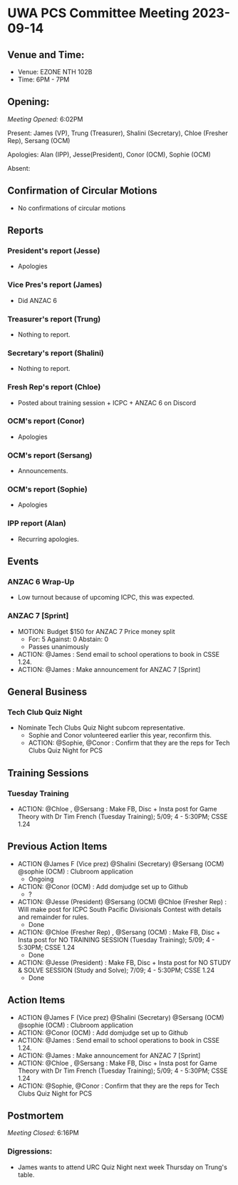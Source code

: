 # UWA PCS Committee Meeting 2023-09-14

## Venue and Time:
- Venue: EZONE NTH 102B
- Time: 6PM - 7PM

## Opening:

_Meeting Opened:_ 6:02PM

Present: James (VP), Trung (Treasurer), Shalini (Secretary), Chloe (Fresher Rep), Sersang (OCM)

Apologies: Alan (IPP), Jesse(President), Conor (OCM), Sophie (OCM)

Absent: 

## Confirmation of Circular Motions
- No confirmations of circular motions

## Reports

### President's report (Jesse)
- Apologies

### Vice Pres's report (James)
- Did ANZAC 6

### Treasurer's report (Trung)
- Nothing to report.

### Secretary's report (Shalini)
- Nothing to report.

### Fresh Rep's report (Chloe)
- Posted about training session + ICPC + ANZAC 6 on Discord

### OCM's report (Conor)
- Apologies

### OCM's report (Sersang)
- Announcements.

### OCM's report (Sophie)
- Apologies

### IPP report (Alan)
- Recurring apologies.

## Events
### ANZAC 6 Wrap-Up
- Low turnout because of upcoming ICPC, this was expected. 

### ANZAC 7 [Sprint]
- MOTION: Budget $150 for ANZAC 7 Price money split
    - For: 5 Against: 0 Abstain: 0
    - Passes unanimously
- ACTION: @James : Send email to school operations to book in CSSE 1.24.
- ACTION: @James : Make announcement for ANZAC 7 [Sprint]

## General Business
### Tech Club Quiz Night
- Nominate Tech Clubs Quiz Night subcom representative.
    - Sophie and Conor volunteered earlier this year, reconfirm this.
    - ACTION: @Sophie, @Conor : Confirm that they are the reps for Tech Clubs Quiz Night for PCS

## Training Sessions
### Tuesday Training
- ACTION: @Chloe , @Sersang  : Make FB, Disc + Insta post for Game Theory with Dr Tim French (Tuesday Training); 5/09; 4 - 5:30PM; CSSE 1.24


## Previous Action Items
* ACTION @James F (Vice prez) @Shalini (Secretary)  @Sersang (OCM)    @sophie (OCM)   : Clubroom application
    * Ongoing
* ACTION: @Conor (OCM) : Add domjudge set up to Github
    * ?
* ACTION: @Jesse (President)  @Sersang (OCM)  @Chloe (Fresher Rep)  : Will make post for ICPC South Pacific Divisionals Contest with details and remainder for rules.
    * Done
* ACTION: @Chloe (Fresher Rep) , @Sersang (OCM)  : Make FB, Disc + Insta post for NO TRAINING SESSION (Tuesday Training); 5/09; 4 - 5:30PM; CSSE 1.24
    * Done
* ACTION: @Jesse (President)  : Make FB, Disc + Insta post for NO STUDY & SOLVE SESSION (Study and Solve); 7/09; 4 - 5:30PM;  CSSE 1.24
    * Done

## Action Items
* ACTION @James F (Vice prez) @Shalini (Secretary)  @Sersang (OCM)    @sophie (OCM)   : Clubroom application
* ACTION: @Conor (OCM) : Add domjudge set up to Github
* ACTION: @James : Send email to school operations to book in CSSE 1.24.
* ACTION: @James : Make announcement for ANZAC 7 [Sprint]
* ACTION: @Chloe , @Sersang  : Make FB, Disc + Insta post for Game Theory with Dr Tim French (Tuesday Training); 5/09; 4 - 5:30PM; CSSE 1.24
* ACTION: @Sophie, @Conor : Confirm that they are the reps for Tech Clubs Quiz Night for PCS


## Postmortem

_Meeting Closed:_ 6:16PM

### Digressions: 
- James wants to attend URC Quiz Night next week Thursday on Trung's table.
